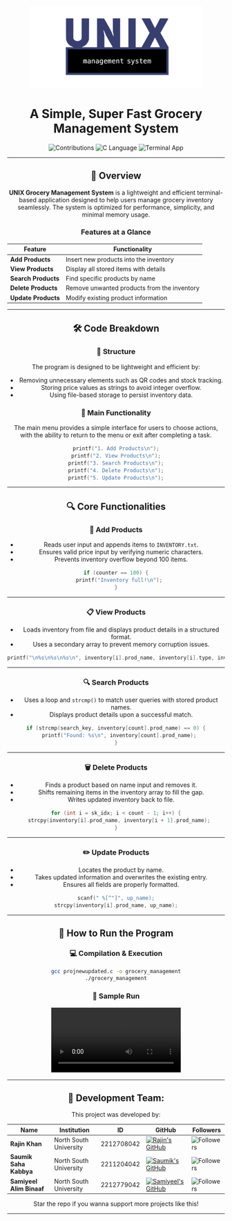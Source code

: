 <p align="center">
  <img src="./unix_logo.png" width="400"/>
</p>

<h1 align="center">A Simple, Super Fast Grocery Management System</h1>

<div align="center">

![Contributions](https://img.shields.io/badge/Contributions-Welcome-blue?style=for-the-badge&logo=git)
![C Language](https://img.shields.io/badge/Language-C-blue?style=for-the-badge&logo=c)
![Terminal App](https://img.shields.io/badge/Environment-Terminal-black?style=for-the-badge&logo=gnu-bash)

---

## **🌟 Overview**

**UNIX Grocery Management System** is a lightweight and efficient terminal-based application designed to help users manage grocery inventory seamlessly. The system is optimized for performance, simplicity, and minimal memory usage.

### **Features at a Glance**
| Feature          | Functionality                                           |
|-----------------|---------------------------------------------------------|
| **Add Products**   | Insert new products into the inventory                 |
| **View Products**  | Display all stored items with details                  |
| **Search Products** | Find specific products by name                        |
| **Delete Products** | Remove unwanted products from the inventory           |
| **Update Products** | Modify existing product information                   |

---

## **🛠️ Code Breakdown**

### **📌 Structure**
The program is designed to be lightweight and efficient by:
- Removing unnecessary elements such as QR codes and stock tracking.
- Storing price values as strings to avoid integer overflow.
- Using file-based storage to persist inventory data.

### **📌 Main Functionality**
The main menu provides a simple interface for users to choose actions, with the ability to return to the menu or exit after completing a task.

```c
printf("1. Add Products\n");
printf("2. View Products\n");
printf("3. Search Products\n");
printf("4. Delete Products\n");
printf("5. Update Products\n");
```

---

## **🔍 Core Functionalities**

### **🛒 Add Products**
- Reads user input and appends items to `INVENTORY.txt`.
- Ensures valid price input by verifying numeric characters.
- Prevents inventory overflow beyond 100 items.

```c
if (counter == 100) {
  printf("Inventory full!\n");
}
```

---

### **📋 View Products**
- Loads inventory from file and displays product details in a structured format.
- Uses a secondary array to prevent memory corruption issues.

```c
printf("\n%s\n%s\n%s\n", inventory[i].prod_name, inventory[i].type, inventory[i].price);
```

---

### **🔍 Search Products**
- Uses a loop and `strcmp()` to match user queries with stored product names.
- Displays product details upon a successful match.

```c
if (strcmp(search_key, inventory[count].prod_name) == 0) {
  printf("Found: %s\n", inventory[count].prod_name);
}
```

---

### **🗑️ Delete Products**
- Finds a product based on name input and removes it.
- Shifts remaining items in the inventory array to fill the gap.
- Writes updated inventory back to file.

```c
for (int i = sk_idx; i < count - 1; i++) {
  strcpy(inventory[i].prod_name, inventory[i + 1].prod_name);
}
```

---

### **✏️ Update Products**
- Locates the product by name.
- Takes updated information and overwrites the existing entry.
- Ensures all fields are properly formatted.

```c
scanf(" %[^"]", up_name);
strcpy(inventory[i].prod_name, up_name);
```

---

## **📌 How to Run the Program**

### **💻 Compilation & Execution**

```bash
gcc projnewupdated.c -o grocery_management
./grocery_management
```

### **📌 Sample Run**

![Full Run Demo](./fullrun.mp4)

---

## **👥 Development Team:**
This project was developed by:

| Name                      | Institution             | ID | GitHub | Followers |
|---------------------------|-------------------------|--  |--------|------|
| **Rajin Khan**            | North South University | 2212708042 | [![Rajin's GitHub](https://img.shields.io/badge/-rajin--khan-181717?style=for-the-badge&logo=github&logoColor=white)](https://github.com/rajin-khan) | ![Followers](https://img.shields.io/github/followers/rajin-khan?label=Follow&style=social) |
| **Saumik Saha Kabbya**    | North South University | 2211204042 | [![Saumik's GitHub](https://img.shields.io/badge/-Kabbya04-181717?style=for-the-badge&logo=github&logoColor=white)](https://github.com/Kabbya04) | ![Followers](https://img.shields.io/github/followers/Kabbya04?label=Follow&style=social) |
| **Samiyeel Alim Binaaf**    | North South University | 2212779042 | [![Samiyeel's GitHub](https://img.shields.io/badge/-Pronaaf2k-181717?style=for-the-badge&logo=github&logoColor=white)](https://github.com/Pronaaf2k) | ![Followers](https://img.shields.io/github/followers/Pronaaf2k?label=Follow&style=social) |


Star the repo if you wanna support more projects like this!

---

</div>